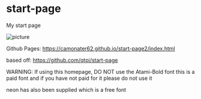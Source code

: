 # start-page
My start page

![picture](https://i.imgur.com/GvCY9ba.png)

Github Pages:
https://camonater62.github.io/start-page2/index.html

based off:
https://github.com/qtpi/start-page

WARNING:
If using this homepage, DO NOT use the Atami-Bold font
this is a paid font and if you have not paid for it
please do not use it

neon has also been supplied which is a free font

